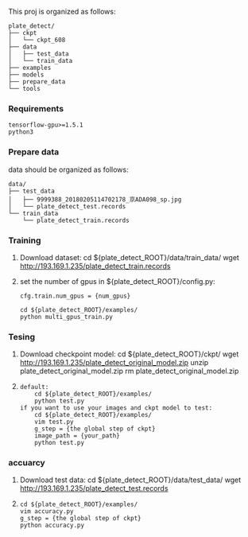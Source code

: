 This proj is organized as follows:

```
plate_detect/
├── ckpt
│   └── ckpt_608
├── data
│   ├── test_data
│   └── train_data
├── examples
├── models
├── prepare_data
└── tools
```

### Requirements
    tensorflow-gpu>=1.5.1
    python3

### Prepare data
data should be organized as follows:

```
data/
├── test_data
│   ├── 9999388_20180205114702178_京ADA098_sp.jpg
│   └── plate_detect_test.records
└── train_data
    └── plate_detect_train.records
```

### Training

1. Download dataset:
    cd ${plate_detect_ROOT}/data/train_data/
    wget http://193.169.1.235/plate_detect_train.records

2. set the number of gpus in ${plate_detect_ROOT}/config.py:

    ```
    cfg.train.num_gpus = {num_gpus}
    ```

    ```
    cd ${plate_detect_ROOT}/examples/
    python multi_gpus_train.py
    ```

### Tesing

1. Download checkpoint model:
    cd ${plate_detect_ROOT}/ckpt/
    wget http://193.169.1.235/plate_detect_original_model.zip
    unzip plate_detect_original_model.zip
    rm plate_detect_original_model.zip

2.
    ```
    default:
        cd ${plate_detect_ROOT}/examples/
        python test.py
    if you want to use your images and ckpt model to test:
        cd ${plate_detect_ROOT}/examples/
        vim test.py
        g_step = {the global step of ckpt}
        image_path = {your_path}
        python test.py
    ```

### accuarcy

1. Download test data:
    cd ${plate_detect_ROOT}/data/test_data/
    wget http://193.169.1.235/plate_detect_test.records

2.
    ```
    cd ${plate_detect_ROOT}/examples/
    vim accuracy.py
    g_step = {the global step of ckpt}
    python accuracy.py
    ```
